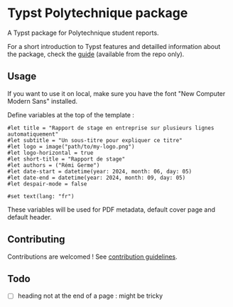 # Typst Polytechnique package

A Typst package for Polytechnique student reports.

For a short introduction to Typst features and detailled information about the package, check the [guide](https://github.com/remigerme/typst-polytechnique/blob/main/guide.pdf) (available from the repo only).

## Usage

If you want to use it on local, make sure you have the font "New Computer Modern Sans" installed.

Define variables at the top of the template :

```typc
#let title = "Rapport de stage en entreprise sur plusieurs lignes automatiquement"
#let subtitle = "Un sous-titre pour expliquer ce titre"
#let logo = image("path/to/my-logo.png")
#let logo-horizontal = true
#let short-title = "Rapport de stage"
#let authors = ("Rémi Germe")
#let date-start = datetime(year: 2024, month: 06, day: 05)
#let date-end = datetime(year: 2024, month: 09, day: 05)
#let despair-mode = false

#set text(lang: "fr")
```

These variables will be used for PDF metadata, default cover page and default header.

## Contributing

Contributions are welcomed ! See [contribution guidelines](CONTRIBUTING.md).

## Todo

- [ ] heading not at the end of a page : might be tricky
